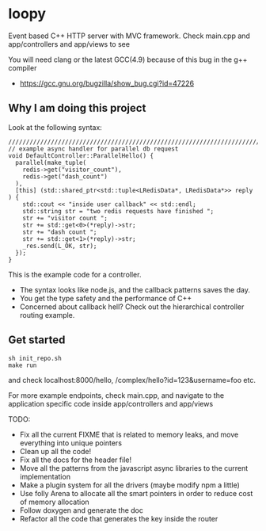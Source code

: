 loopy
=====

Event based C++ HTTP server with MVC framework. Check main.cpp and app/controllers and app/views to see 

You will need clang or the latest GCC(4.9) because of this bug in the g++ compiler
* https://gcc.gnu.org/bugzilla/show_bug.cgi?id=47226

Why I am doing this project
----

Look at the following syntax:

``````````````````
//////////////////////////////////////////////////////////////////////////////
// example async handler for parallel db request 
void DefaultController::ParallelHello() {
  parallel(make_tuple(
    redis->get("visitor_count"),
    redis->get("dash_count")
  ),
  [this] (std::shared_ptr<std::tuple<LRedisData*, LRedisData*>> reply ) {
    std::cout << "inside user callback" << std::endl;
    std::string str = "two redis requests have finished ";
    str += "visitor count ";
    str += std::get<0>(*reply)->str;
    str += "dash count ";
    str += std::get<1>(*reply)->str;
    _res.send(L_OK, str);
  });
}
``````````````````
This is the example code for a controller.
* The syntax looks like node.js, and the callback patterns saves the day.
* You get the type safety and the performance of C++
* Concerned about callback hell? Check out the hierarchical controller routing example.


Get started
-----

``````````````````
sh init_repo.sh
make run
``````````````````

and check localhost:8000/hello, /complex/hello?id=123&username=foo etc.

For more example endpoints, check main.cpp, and navigate to the application specific code inside app/controllers and app/views

TODO:
* Fix all the current FIXME that is related to memory leaks, and move everything into unique pointers
* Clean up all the code!
* Fix all the docs for the header file!
* Move all the patterns from the javascript async libraries to the current implementation
* Make a plugin system for all the drivers (maybe modify npm a little)
* Use folly Arena to allocate all the smart pointers in order to reduce
  cost of memory allocation
* Follow doxygen and generate the doc
* Refactor all the code that generates the key inside the router
